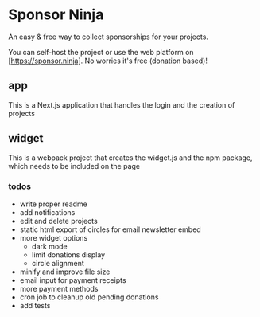 # Sponsor Ninja

An easy & free way to collect sponsorships for your projects.

You can self-host the project or use the web platform on [https://sponsor.ninja]. No worries it's free (donation based)!

## app

This is a Next.js application that handles the login and the creation of projects


## widget

This is a webpack project that creates the widget.js and the npm package, which needs to be included on the page


### todos

- write proper readme
- add notifications
- edit and delete projects
- static html export of circles for email newsletter embed
- more widget options
  - dark mode
  - limit donations display
  - circle alignment
- minify and improve file size
- email input for payment receipts
- more payment methods
- cron job to cleanup old pending donations
- add tests